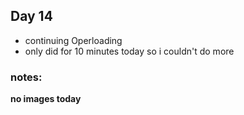 ## Day 14

- continuing Operloading
- only did for 10 minutes today so i couldn't do more


### notes:

**no images today**
